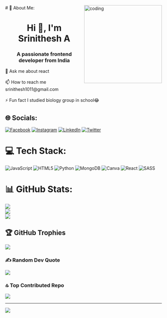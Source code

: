<img align="right" alt="coding" width=250; height="250"  src="https://i.gifer.com/origin/98/98eda5b292bc33c779b8499d656f90ad_w200.webp">
# 💫 About Me:<br>
<h1 align="center">Hi 👋, I'm Srinithesh A</h1>
<h3 align="center">A passionate frontend developer from India</h3>
💬 Ask me about react<br><br>📫 How to reach me srinithesh1011@gmail.com<br><br>⚡ Fun fact I studied biology group in school😂


## 🌐 Socials:
[![Facebook](https://img.shields.io/badge/Facebook-%231877F2.svg?logo=Facebook&logoColor=white)](https://facebook.com/Nithesh) [![Instagram](https://img.shields.io/badge/Instagram-%23E4405F.svg?logo=Instagram&logoColor=white)](https://instagram.com/@nithesh_srn) [![LinkedIn](https://img.shields.io/badge/LinkedIn-%230077B5.svg?logo=linkedin&logoColor=white)](https://linkedin.com/in/SrinitheshA) [![Twitter](https://img.shields.io/badge/Twitter-%231DA1F2.svg?logo=Twitter&logoColor=white)](https://twitter.com/@nithesh1011) 

# 💻 Tech Stack:
![JavaScript](https://img.shields.io/badge/javascript-%23323330.svg?style=for-the-badge&logo=javascript&logoColor=%23F7DF1E) ![HTML5](https://img.shields.io/badge/html5-%23E34F26.svg?style=for-the-badge&logo=html5&logoColor=white) ![Python](https://img.shields.io/badge/python-3670A0?style=for-the-badge&logo=python&logoColor=ffdd54) ![MongoDB](https://img.shields.io/badge/MongoDB-%234ea94b.svg?style=for-the-badge&logo=mongodb&logoColor=white) ![Canva](https://img.shields.io/badge/Canva-%2300C4CC.svg?style=for-the-badge&logo=Canva&logoColor=white) ![React](https://img.shields.io/badge/react-%2320232a.svg?style=for-the-badge&logo=react&logoColor=%2361DAFB) ![SASS](https://img.shields.io/badge/SASS-hotpink.svg?style=for-the-badge&logo=SASS&logoColor=white)
# 📊 GitHub Stats:
![](https://github-readme-stats.vercel.app/api?username=Nithesh-1011&theme=nord&hide_border=false&include_all_commits=false&count_private=false)<br/>
![](https://github-readme-streak-stats.herokuapp.com/?user=Nithesh-1011&theme=nord&hide_border=false)<br/>
![](https://github-readme-stats.vercel.app/api/top-langs/?username=Nithesh-1011&theme=nord&hide_border=false&include_all_commits=false&count_private=false&layout=compact)

## 🏆 GitHub Trophies
![](https://github-profile-trophy.vercel.app/?username=Nithesh-1011&theme=radical&no-frame=false&no-bg=true&margin-w=4)

### ✍️ Random Dev Quote
![](https://quotes-github-readme.vercel.app/api?type=horizontal&theme=radical)

### 🔝 Top Contributed Repo
![](https://github-contributor-stats.vercel.app/api?username=Nithesh-1011&limit=5&theme=nord&combine_all_yearly_contributions=true)

---
[![](https://visitcount.itsvg.in/api?id=Nithesh-1011&icon=2&color=1)](https://visitcount.itsvg.in)

<!-- Proudly created with GPRM ( https://gprm.itsvg.in ) -->

